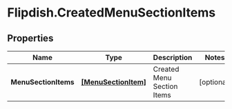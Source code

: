 # Flipdish.CreatedMenuSectionItems

## Properties
Name | Type | Description | Notes
------------ | ------------- | ------------- | -------------
**MenuSectionItems** | [**[MenuSectionItem]**](MenuSectionItem.md) | Created Menu Section Items | [optional] 


